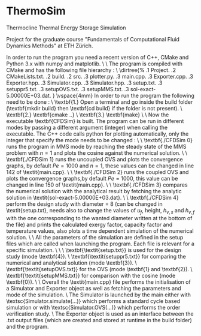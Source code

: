 # ThermoSim
Thermocline Thermal Energy Storage Simulation

Project for the graduate course "Fundamentals of Computational Fluid Dynamics Methods" at ETH Zürich.

In order to run the program you need a recent version of C++, CMake and Python 3.x with numpy and matplotlib.
\\
\\
The program is compiled with CMake and has the following file hierarchy :
\\
\dirtree{%
.1 Project.
.2 CMakeLists.txt.
.2 build.
.2 src.
.3 plotter.py.
.3 main.cpp.
.3 Exporter.cpp.
.3 Exporter.hpp.
.3 Simulator.cpp.
.3 Simulator.hpp.
.3 setup.txt.
.3 setuppr5.txt.
.3 setupOVS.txt.
.3 setupMMS.txt.
.3 sol-exact-5.00000E+03.dat.
}
\vspace{4mm}
In order to run the program the following need to be done :
\\
\textbf{1.} Open a terminal and go inside the build folder (\textbf{mkdir build} then \textbf{cd build} if the folder is not present).
\\
\textbf{2.} \textbf{cmake ..}
\\
\textbf{3.} \textbf{make}
\\ 
\\
Now the executable \textbf{CFDSim} is built. The program can be run in different modes by passing a different argument (integer) when calling the executable. The C++ code calls python for plotting automatically, only the integer that specify the mode needs to be changed :
\\
\\
\textbf{./CFDSim 0} runs the program in MMS mode by reaching the steady state of the MMS problem with $n=1$ and plots the cosine against the numerical solution.
\\
\\
\textbf{./CFDSim 1} runs the uncoupled OVS and plots the convergence graphs, by default $Pe = 1000$ and $n = 1$, these values can be changed in line 142 of \textit{main.cpp}.
\\
\\
\textbf{./CFDSim 2} runs the coupled OVS and plots the convergence graphs,by default $Pe = 1000$, this value can be changed in line 150 of \textit{main.cpp}.
\\
\\
\textbf{./CFDSim 3} compares the numerical solution with the analytical result by fetching the analytic solution in \textit{sol-exact-5.00000E+03.dat}.
\\
\\
\textbf{./CFDSim 4} perform the design study with diameter = 8 (can be changed in \textit{setup.txt}, needs also to change the values of $u_f$, height, $h_{v,s}$ and $h_{v,f}$ with the one corresponding to the wanted diameter written at the bottom of the file) and prints the calculated exergy factor, capacity factor and temperature values, also plots a time dependent simulation of the numerical solution.
\\
\\ 
All the parameters of the simulation are defined in the setup files which are called when launching the program. Each file is relevant for a specific simulation.
\\
\\
\\
\textbf{\textit{setup.txt}} is used for the design study (mode \textbf{4}).
\\
\textbf{\textit{setuppr5.txt}} for comparing the numerical and analytical solution (mode \textbf{3}).
\\
\textbf{\textit{setupOVS.txt}} for the OVS (mode \textbf{1} and \textbf{2}).
\\
\textbf{\textit{setupMMS.txt}} for comparison with the cosine (mode \textbf{0}).
\\
\\
Overall the \textit{main.cpp} file performs the initialisation of a Simulator and Exporter object as well as fetching the parameters and mode of the simulation.
\\
The Simulator is launched by the main either with \textsc{Simulator.simulate(...)} which performs a standard cycle based simulation or with \textsc{Simulator.OVS(...)} which performs the order verification study.
\\
The Exporter object is used as an interface between the .txt output files (which are created and stored at runtime in the build folder) and the program.
